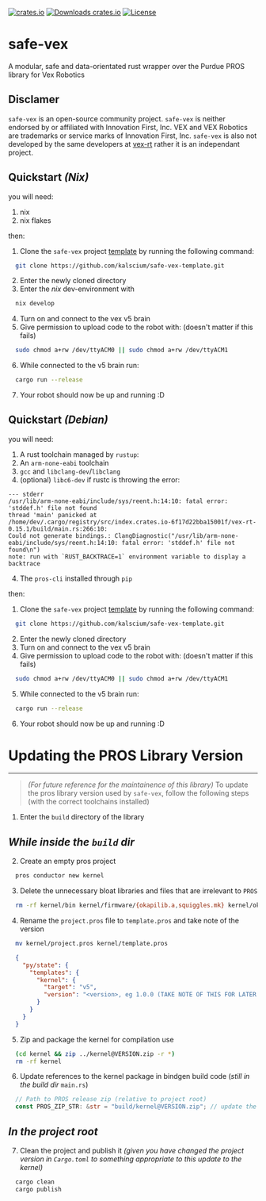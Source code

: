 [![crates.io](https://img.shields.io/crates/v/cargo-rdme.svg)](https://crates.io/crates/safe-vex)
[![Downloads crates.io](https://img.shields.io/crates/d/safe-vex.svg?label=crates.io%20downloads)](https://crates.io/crates/safe-vex)
[![License](https://img.shields.io/crates/l/safe-vex.svg)](./LICENSE.md)

# safe-vex
A modular, safe and data-orientated rust wrapper over the Purdue PROS library for Vex Robotics

## Disclamer
`safe-vex` is an open-source community project. `safe-vex` is neither endorsed by or affiliated with Innovation First, Inc. VEX and VEX Robotics are trademarks or service marks of Innovation First, Inc. `safe-vex` is also not developed by the same developers at [vex-rt](https://crates.io/crates/vex-rt) rather it is an independant project.

## Quickstart *(Nix)*
you will need:
1. nix
2. nix flakes

then:
1. Clone the `safe-vex` project [template](https://github.com/kalscium/safe-vex-template) by running the following command:
  ```sh
    git clone https://github.com/kalscium/safe-vex-template.git
  ```
2. Enter the newly cloned directory
3. Enter the *nix* dev-environment with
  ```sh
    nix develop
  ```
4. Turn on and connect to the vex v5 brain
5. Give permission to upload code to the robot with: (doesn't matter if this fails)
  ```sh
    sudo chmod a+rw /dev/ttyACM0 || sudo chmod a+rw /dev/ttyACM1
  ```
6. While connected to the v5 brain run:
  ```sh
    cargo run --release
  ```
7. Your robot should now be up and running :D

## Quickstart *(Debian)*
you will need:
1. A rust toolchain managed by `rustup`:
2. An `arm-none-eabi` toolchain
3. `gcc` and `libclang-dev`/`libclang`
4. (optional) `libc6-dev` if rustc is throwing the error:
```
--- stderr
/usr/lib/arm-none-eabi/include/sys/reent.h:14:10: fatal error: 'stddef.h' file not found
thread 'main' panicked at /home/dev/.cargo/registry/src/index.crates.io-6f17d22bba15001f/vex-rt-0.15.1/build/main.rs:266:10:
Could not generate bindings.: ClangDiagnostic("/usr/lib/arm-none-eabi/include/sys/reent.h:14:10: fatal error: 'stddef.h' file not found\n")
note: run with `RUST_BACKTRACE=1` environment variable to display a backtrace
```
4. The `pros-cli` installed through `pip`

then:
1. Clone the `safe-vex` project [template](https://github.com/kalscium/safe-vex-template) by running the following command:
  ```sh
    git clone https://github.com/kalscium/safe-vex-template.git
  ```
2. Enter the newly cloned directory
3. Turn on and connect to the vex v5 brain
4. Give permission to upload code to the robot with: (doesn't matter if this fails)
  ```sh
    sudo chmod a+rw /dev/ttyACM0 || sudo chmod a+rw /dev/ttyACM1
  ```
5. While connected to the v5 brain run:
  ```sh
    cargo run --release
  ```
6. Your robot should now be up and running :D

# Updating the PROS Library Version
---
> *(For future reference for the maintainence of this library)*
To update the pros library version used by `safe-vex`, follow the following steps (with the correct toolchains installed)
1. Enter the `build` directory of the library
## *While inside the `build` dir*
2. Create an empty pros project
  ```sh
    pros conductor new kernel
  ```
3. Delete the unnecessary bloat libraries and files that are irrelevant to `PROS`
  ```sh
    rm -rf kernel/bin kernel/firmware/{okapilib.a,squiggles.mk} kernel/okapi
  ```
4. Rename the `project.pros` file to `template.pros` and take note of the version
  ```sh
    mv kernel/project.pros kernel/template.pros
  ```
  ```json
    {
      "py/state": {
        "templates": {
          "kernel": {
            "target": "v5",
            "version": "<version>, eg 1.0.0 (TAKE NOTE OF THIS FOR LATER STEPS)",
          }
        }
      }
    }
  ```
5. Zip and package the kernel for compilation use
  ```sh
    (cd kernel && zip ../kernel@VERSION.zip -r *)
    rm -rf kernel
  ```
6. Update references to the kernel package in bindgen build code (*still in the build dir* `main.rs`)
  ```rust
    // Path to PROS release zip (relative to project root)
    const PROS_ZIP_STR: &str = "build/kernel@VERSION.zip"; // update the vesrion
  ```
## *In the project root*
7. Clean the project and publish it *(given you have changed the project version in `Cargo.toml` to something appropriate to this update to the kernel)*
  ```sh
    cargo clean
    cargo publish
  ```
